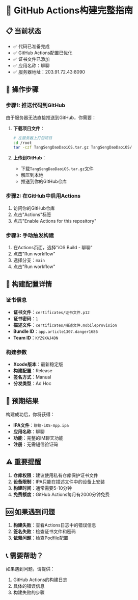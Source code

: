 # 🚀 GitHub Actions构建完整指南

## 📋 当前状态
- ✅ 代码已准备完成
- ✅ GitHub Actions配置已优化
- ✅ 证书文件已添加
- ✅ 应用名称：聊聊
- ✅ 服务器地址：203.91.72.43:8090

## 🔧 操作步骤

### 步骤1: 推送代码到GitHub
由于服务器无法直接推送到GitHub，你需要：

1. **下载项目文件**：
   ```bash
   # 在服务器上打包项目
   cd /root
   tar -czf TangSengDaoDaoiOS.tar.gz TangSengDaoDaoiOS/
   ```

2. **上传到GitHub**：
   - 下载`TangSengDaoDaoiOS.tar.gz`文件
   - 解压到本地
   - 推送到你的GitHub仓库

### 步骤2: 在GitHub中启用Actions
1. 访问你的GitHub仓库
2. 点击"Actions"标签
3. 点击"Enable Actions for this repository"

### 步骤3: 手动触发构建
1. 在Actions页面，选择"iOS Build - 聊聊"
2. 点击"Run workflow"
3. 选择分支：`main`
4. 点击"Run workflow"

## 📱 构建配置详情

### 证书信息
- **证书文件**：`certificates/证书文件.p12`
- **证书密码**：`1`
- **描述文件**：`certificates/描述文件.mobileprovision`
- **Bundle ID**：`app.article1307.danger1686`
- **Team ID**：`KYZ9XAJ4DN`

### 构建参数
- **Xcode版本**：最新稳定版
- **构建配置**：Release
- **签名方式**：Manual
- **分发类型**：Ad Hoc

## 🎯 预期结果
构建成功后，你将获得：
- **IPA文件**：`聊聊-iOS-App.ipa`
- **应用名称**：聊聊
- **功能**：完整的IM聊天功能
- **注册**：无需短信验证码

## ⚠️ 重要提醒
1. **仓库权限**：建议使用私有仓库保护证书文件
2. **设备限制**：IPA只能在描述文件中的设备上安装
3. **构建时间**：通常需要5-10分钟
4. **免费额度**：GitHub Actions每月有2000分钟免费

## 🆘 如果遇到问题
1. **构建失败**：查看Actions日志中的错误信息
2. **签名失败**：检查证书文件和密码
3. **依赖问题**：检查Podfile配置

## 📞 需要帮助？
如果遇到问题，请提供：
1. GitHub Actions的构建日志
2. 具体的错误信息
3. 构建失败的步骤

